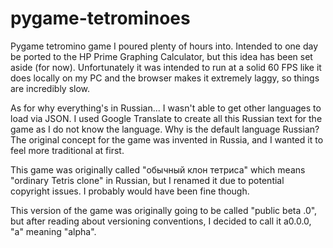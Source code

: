 pygame-tetrominoes
==

Pygame tetromino game I poured plenty of hours into. Intended to one day be ported to the HP Prime Graphing Calculator, but this idea has been set aside (for now). Unfortunately it was intended to run at a solid 60 FPS like it does locally on my PC and the browser makes it extremely laggy, so things are incredibly slow.

As for why everything's in Russian... I wasn't able to get other languages to load via JSON. I used Google Translate to create all this Russian text for the game as I do not know the language. Why is the default language Russian? The original concept for the game was invented in Russia, and I wanted it to feel more traditional at first.

This game was originally called "обычный клон тетриса" which means "ordinary Tetris clone" in Russian, but I renamed it due to potential copyright issues. I probably would have been fine though.

This version of the game was originally going to be called "public beta .0", but after reading about versioning conventions, I decided to call it a0.0.0, "a" meaning "alpha".